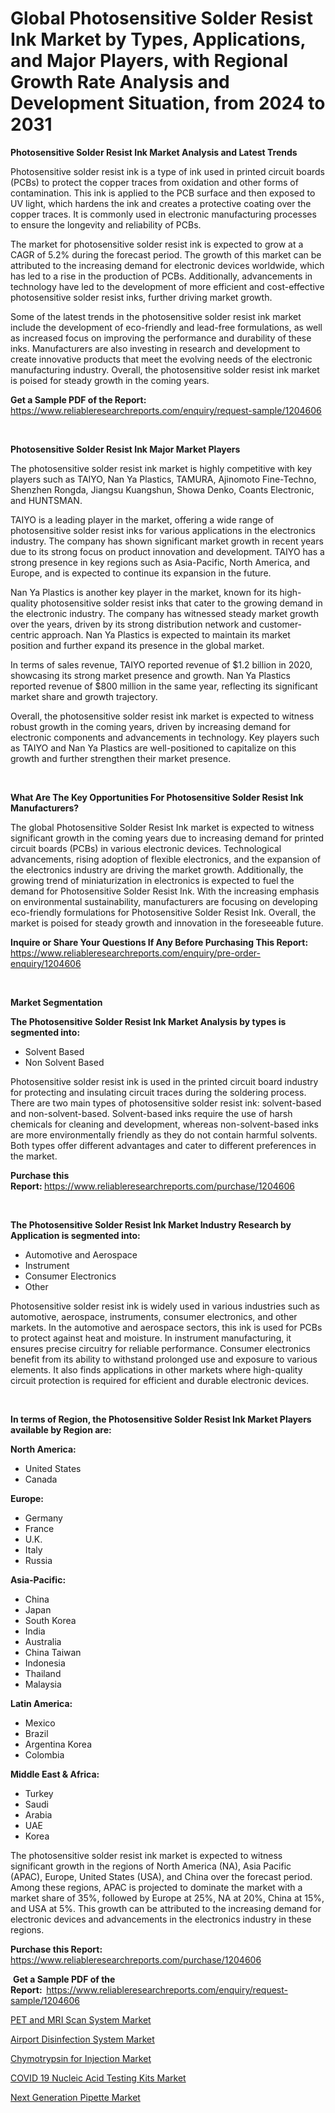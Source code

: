 <p><h1>Global Photosensitive Solder Resist Ink Market by Types, Applications, and Major Players, with Regional Growth Rate Analysis and Development Situation, from 2024 to 2031</h1></p><p><strong>Photosensitive Solder Resist Ink Market Analysis and Latest Trends</strong></p>
<p><p>Photosensitive solder resist ink is a type of ink used in printed circuit boards (PCBs) to protect the copper traces from oxidation and other forms of contamination. This ink is applied to the PCB surface and then exposed to UV light, which hardens the ink and creates a protective coating over the copper traces. It is commonly used in electronic manufacturing processes to ensure the longevity and reliability of PCBs.</p><p>The market for photosensitive solder resist ink is expected to grow at a CAGR of 5.2% during the forecast period. The growth of this market can be attributed to the increasing demand for electronic devices worldwide, which has led to a rise in the production of PCBs. Additionally, advancements in technology have led to the development of more efficient and cost-effective photosensitive solder resist inks, further driving market growth.</p><p>Some of the latest trends in the photosensitive solder resist ink market include the development of eco-friendly and lead-free formulations, as well as increased focus on improving the performance and durability of these inks. Manufacturers are also investing in research and development to create innovative products that meet the evolving needs of the electronic manufacturing industry. Overall, the photosensitive solder resist ink market is poised for steady growth in the coming years.</p></p>
<p><strong>Get a Sample PDF of the Report:&nbsp;</strong> <a href="https://www.reliableresearchreports.com/enquiry/request-sample/1204606">https://www.reliableresearchreports.com/enquiry/request-sample/1204606</a></p>
<p>&nbsp;</p>
<p><strong>Photosensitive Solder Resist Ink Major Market Players</strong></p>
<p><p>The photosensitive solder resist ink market is highly competitive with key players such as TAIYO, Nan Ya Plastics, TAMURA, Ajinomoto Fine-Techno, Shenzhen Rongda, Jiangsu Kuangshun, Showa Denko, Coants Electronic, and HUNTSMAN. </p><p>TAIYO is a leading player in the market, offering a wide range of photosensitive solder resist inks for various applications in the electronics industry. The company has shown significant market growth in recent years due to its strong focus on product innovation and development. TAIYO has a strong presence in key regions such as Asia-Pacific, North America, and Europe, and is expected to continue its expansion in the future.</p><p>Nan Ya Plastics is another key player in the market, known for its high-quality photosensitive solder resist inks that cater to the growing demand in the electronic industry. The company has witnessed steady market growth over the years, driven by its strong distribution network and customer-centric approach. Nan Ya Plastics is expected to maintain its market position and further expand its presence in the global market.</p><p>In terms of sales revenue, TAIYO reported revenue of $1.2 billion in 2020, showcasing its strong market presence and growth. Nan Ya Plastics reported revenue of $800 million in the same year, reflecting its significant market share and growth trajectory.</p><p>Overall, the photosensitive solder resist ink market is expected to witness robust growth in the coming years, driven by increasing demand for electronic components and advancements in technology. Key players such as TAIYO and Nan Ya Plastics are well-positioned to capitalize on this growth and further strengthen their market presence.</p></p>
<p>&nbsp;</p>
<p><strong>What Are The Key Opportunities For Photosensitive Solder Resist Ink Manufacturers?</strong></p>
<p><p>The global Photosensitive Solder Resist Ink market is expected to witness significant growth in the coming years due to increasing demand for printed circuit boards (PCBs) in various electronic devices. Technological advancements, rising adoption of flexible electronics, and the expansion of the electronics industry are driving the market growth. Additionally, the growing trend of miniaturization in electronics is expected to fuel the demand for Photosensitive Solder Resist Ink. With the increasing emphasis on environmental sustainability, manufacturers are focusing on developing eco-friendly formulations for Photosensitive Solder Resist Ink. Overall, the market is poised for steady growth and innovation in the foreseeable future.</p></p>
<p><strong>Inquire or Share Your Questions If Any Before Purchasing This Report:</strong> <a href="https://www.reliableresearchreports.com/enquiry/pre-order-enquiry/1204606">https://www.reliableresearchreports.com/enquiry/pre-order-enquiry/1204606</a></p>
<p>&nbsp;</p>
<p><strong>Market Segmentation</strong></p>
<p><strong>The Photosensitive Solder Resist Ink Market Analysis by types is segmented into:</strong></p>
<p><ul><li>Solvent Based</li><li>Non Solvent Based</li></ul></p>
<p><p>Photosensitive solder resist ink is used in the printed circuit board industry for protecting and insulating circuit traces during the soldering process. There are two main types of photosensitive solder resist ink: solvent-based and non-solvent-based. Solvent-based inks require the use of harsh chemicals for cleaning and development, whereas non-solvent-based inks are more environmentally friendly as they do not contain harmful solvents. Both types offer different advantages and cater to different preferences in the market.</p></p>
<p><strong>Purchase this Report:&nbsp;</strong><a href="https://www.reliableresearchreports.com/purchase/1204606">https://www.reliableresearchreports.com/purchase/1204606</a></p>
<p>&nbsp;</p>
<p><strong>The Photosensitive Solder Resist Ink Market Industry Research by Application is segmented into:</strong></p>
<p><ul><li>Automotive and Aerospace</li><li>Instrument</li><li>Consumer Electronics</li><li>Other</li></ul></p>
<p><p>Photosensitive solder resist ink is widely used in various industries such as automotive, aerospace, instruments, consumer electronics, and other markets. In the automotive and aerospace sectors, this ink is used for PCBs to protect against heat and moisture. In instrument manufacturing, it ensures precise circuitry for reliable performance. Consumer electronics benefit from its ability to withstand prolonged use and exposure to various elements. It also finds applications in other markets where high-quality circuit protection is required for efficient and durable electronic devices.</p></p>
<p>&nbsp;</p>
<p><strong>In terms of Region, the Photosensitive Solder Resist Ink Market Players available by Region are:</strong></p>
<p>
    <p> <strong> North America: </strong>
        <ul>
            <li>United States</li>
            <li>Canada</li>
        </ul>
        </p> 
    <p> <strong> Europe: </strong>
        <ul>
            <li>Germany</li>
            <li>France</li>
            <li>U.K.</li>
            <li>Italy</li>
            <li>Russia</li>
        </ul>
        </p> 
    <p> <strong> Asia-Pacific: </strong>
        <ul>
            <li>China</li>
            <li>Japan</li>
            <li>South Korea</li>
            <li>India</li>
            <li>Australia</li>
            <li>China Taiwan</li>
            <li>Indonesia</li>
            <li>Thailand</li>
            <li>Malaysia</li>
        </ul>
        </p> 
    <p> <strong> Latin America: </strong>
        <ul>
            <li>Mexico</li>
            <li>Brazil</li>
            <li>Argentina Korea</li>
            <li>Colombia</li>
        </ul>
        </p> 
    <p> <strong> Middle East & Africa: </strong>
        <ul>
            <li>Turkey</li>
            <li>Saudi</li>
            <li>Arabia</li>
            <li>UAE</li>
            <li>Korea</li>
        </ul>
    </p>
    </p>
<p><p>The photosensitive solder resist ink market is expected to witness significant growth in the regions of North America (NA), Asia Pacific (APAC), Europe, United States (USA), and China over the forecast period. Among these regions, APAC is projected to dominate the market with a market share of 35%, followed by Europe at 25%, NA at 20%, China at 15%, and USA at 5%. This growth can be attributed to the increasing demand for electronic devices and advancements in the electronics industry in these regions.</p></p>
<p><strong>Purchase this Report: </strong><a href="https://www.reliableresearchreports.com/purchase/1204606">https://www.reliableresearchreports.com/purchase/1204606</a></p>
<p>&nbsp;<strong>Get a Sample PDF of the Report:&nbsp;&nbsp;</strong><a href="https://www.reliableresearchreports.com/enquiry/request-sample/1204606">https://www.reliableresearchreports.com/enquiry/request-sample/1204606</a></p>
<p><strong></strong></p>
<p><p><a href="https://medium.com/@emilywong49/pet-and-mri-scan-system-market-size-reveals-the-best-marketing-channels-in-global-industry-4c3fb7b1e6ed">PET and MRI Scan System Market</a></p><p><a href="https://github.com/Airanohannonzb68e5pb53oc1/Market-Research-Report-List-1/blob/main/airport-disinfection-system-market.md">Airport Disinfection System Market</a></p><p><a href="https://github.com/ChiragRP21/Market-Research-Report-List-3/blob/main/chymotrypsin-for-injection-market.md">Chymotrypsin for Injection Market</a></p><p><a href="https://medium.com/@jeanlopez1945/covid-19-nucleic-acid-testing-kits-market-analysis-and-sze-forecasted-for-period-from-2024-to-2031-e1c7c0080535">COVID 19 Nucleic Acid Testing Kits Market</a></p><p><a href="https://medium.com/@teresalittle41/next-generation-pipette-market-trends-forecast-and-competitive-analysis-to-2031-1ce9b0e4ed14">Next Generation Pipette Market</a></p></p>
